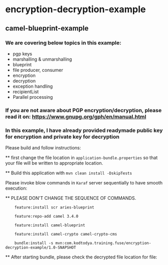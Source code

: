 # encryption-decryption-example
## camel-blueprint-example
### We are covering below topics in this example:
- pgp keys
- marshalling & unmarshalling
- blueprint
- file producer, consumer
- encryption
- decryption
- exception handling
- recipientList
- Parallel processing

### If you are not aware about PGP encryption/decryption, please read it on: https://www.gnupg.org/gph/en/manual.html

### In this example, I have already provided readymade public key for encryption and private key for decryption
 
Please build and follow instructions:

** first change the file location in `application-bundle.properties` so that your file will be written to appropriate location.

** Build this application with `mvn clean install -DskipTests`

Please invoke blow commands in `Karaf` server sequentially to have smooth execution:

** PLEASE DON'T CHANGE THE SEQUENCE OF COMMANDS.
```
    feature:install scr aries-blueprint

    feature:repo-add camel 3.4.0

    feature:install camel-blueprint

    feature:install camel-crypto camel-crypto-cms

    bundle:install -s mvn:com.kodtodya.training.fuse/encryption-decryption-example/1.0-SNAPSHOT
```

** After starting bundle, please check the decrypted file location for file:
